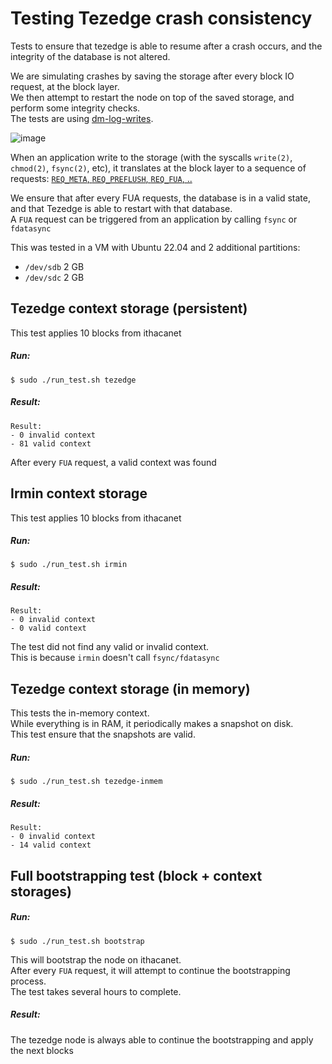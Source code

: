 # Testing Tezedge crash consistency

Tests to ensure that tezedge is able to resume after a crash occurs, and the integrity of the database is not altered.  

We are simulating crashes by saving the storage after every block IO request, at the block layer.  
We then attempt to restart the node on top of the saved storage, and perform some integrity checks.  
The tests are using [dm-log-writes](https://www.kernel.org/doc/html/latest/admin-guide/device-mapper/log-writes.html).  

![image](https://www.thomas-krenn.com/de/wikiDE/images/e/e0/Linux-storage-stack-diagram_v4.10.png)

When an application write to the storage (with the syscalls `write(2)`, `chmod(2)`, `fsync(2)`, etc), it translates
at the block layer to a sequence of requests: [`REQ_META`, `REQ_PREFLUSH`, `REQ_FUA`, ..](https://github.com/torvalds/linux/blob/8ab2afa23bd197df47819a87f0265c0ac95c5b6a/include/linux/blk_types.h#L387-L422)

We ensure that after every FUA requests, the database is in a valid state, and that Tezedge is able to restart with
that database.   
A `FUA` request can be triggered from an application by calling `fsync` or `fdatasync`

This was tested in a VM with Ubuntu 22.04 and 2 additional partitions:
- `/dev/sdb` 2 GB
- `/dev/sdc` 2 GB

## Tezedge context storage (persistent)

This test applies 10 blocks from ithacanet

##### Run:
```
$ sudo ./run_test.sh tezedge
```
##### Result:
```
Result:
- 0 invalid context
- 81 valid context
```
After every `FUA` request, a valid context was found

## Irmin context storage 

This test applies 10 blocks from ithacanet

##### Run:
```
$ sudo ./run_test.sh irmin
```
##### Result:
```
Result:
- 0 invalid context
- 0 valid context
```
The test did not find any valid or invalid context.  
This is because `irmin` doesn't call `fsync/fdatasync`

## Tezedge context storage (in memory)

This tests the in-memory context.  
While everything is in RAM, it periodically makes a snapshot on disk.  
This test ensure that the snapshots are valid.

##### Run:
```
$ sudo ./run_test.sh tezedge-inmem
```
##### Result:
```
Result:
- 0 invalid context
- 14 valid context
```

## Full bootstrapping test (block + context storages)

##### Run:
```
$ sudo ./run_test.sh bootstrap
```

This will bootstrap the node on ithacanet.  
After every `FUA` request, it will attempt to continue the bootstrapping process.  
The test takes several hours to complete.

##### Result:

The tezedge node is always able to continue the bootstrapping and apply the next blocks
